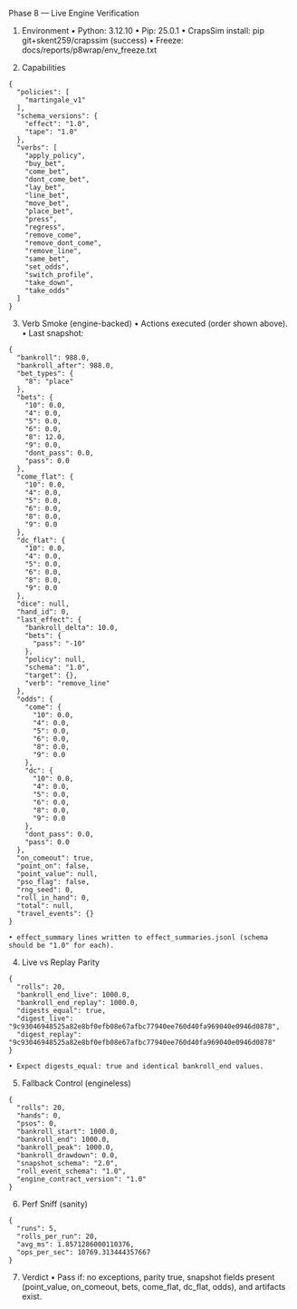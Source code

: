 Phase 8 — Live Engine Verification

1) Environment
	• Python: 3.12.10
	• Pip: 25.0.1
	• CrapsSim install: pip git+skent259/crapssim (success)
	• Freeze: docs/reports/p8wrap/env_freeze.txt

2) Capabilities

```
{
  "policies": [
    "martingale_v1"
  ],
  "schema_versions": {
    "effect": "1.0",
    "tape": "1.0"
  },
  "verbs": [
    "apply_policy",
    "buy_bet",
    "come_bet",
    "dont_come_bet",
    "lay_bet",
    "line_bet",
    "move_bet",
    "place_bet",
    "press",
    "regress",
    "remove_come",
    "remove_dont_come",
    "remove_line",
    "same_bet",
    "set_odds",
    "switch_profile",
    "take_down",
    "take_odds"
  ]
}
```

3) Verb Smoke (engine-backed)
	• Actions executed (order shown above).
	• Last snapshot:

```
{
  "bankroll": 988.0,
  "bankroll_after": 988.0,
  "bet_types": {
    "8": "place"
  },
  "bets": {
    "10": 0.0,
    "4": 0.0,
    "5": 0.0,
    "6": 0.0,
    "8": 12.0,
    "9": 0.0,
    "dont_pass": 0.0,
    "pass": 0.0
  },
  "come_flat": {
    "10": 0.0,
    "4": 0.0,
    "5": 0.0,
    "6": 0.0,
    "8": 0.0,
    "9": 0.0
  },
  "dc_flat": {
    "10": 0.0,
    "4": 0.0,
    "5": 0.0,
    "6": 0.0,
    "8": 0.0,
    "9": 0.0
  },
  "dice": null,
  "hand_id": 0,
  "last_effect": {
    "bankroll_delta": 10.0,
    "bets": {
      "pass": "-10"
    },
    "policy": null,
    "schema": "1.0",
    "target": {},
    "verb": "remove_line"
  },
  "odds": {
    "come": {
      "10": 0.0,
      "4": 0.0,
      "5": 0.0,
      "6": 0.0,
      "8": 0.0,
      "9": 0.0
    },
    "dc": {
      "10": 0.0,
      "4": 0.0,
      "5": 0.0,
      "6": 0.0,
      "8": 0.0,
      "9": 0.0
    },
    "dont_pass": 0.0,
    "pass": 0.0
  },
  "on_comeout": true,
  "point_on": false,
  "point_value": null,
  "pso_flag": false,
  "rng_seed": 0,
  "roll_in_hand": 0,
  "total": null,
  "travel_events": {}
}
```

	• effect_summary lines written to effect_summaries.jsonl (schema should be "1.0" for each).

4) Live vs Replay Parity

```
{
  "rolls": 20,
  "bankroll_end_live": 1000.0,
  "bankroll_end_replay": 1000.0,
  "digests_equal": true,
  "digest_live": "9c93046948525a82e8bf0efb08e67afbc77940ee760d40fa969040e0946d0878",
  "digest_replay": "9c93046948525a82e8bf0efb08e67afbc77940ee760d40fa969040e0946d0878"
}
```

	• Expect digests_equal: true and identical bankroll_end values.

5) Fallback Control (engineless)

```
{
  "rolls": 20,
  "hands": 0,
  "psos": 0,
  "bankroll_start": 1000.0,
  "bankroll_end": 1000.0,
  "bankroll_peak": 1000.0,
  "bankroll_drawdown": 0.0,
  "snapshot_schema": "2.0",
  "roll_event_schema": "1.0",
  "engine_contract_version": "1.0"
}
```

6) Perf Sniff (sanity)

```
{
  "runs": 5,
  "rolls_per_run": 20,
  "avg_ms": 1.8571286000110376,
  "ops_per_sec": 10769.313444357667
}
```

7) Verdict
	• Pass if: no exceptions, parity true, snapshot fields present (point_value, on_comeout, bets, come_flat, dc_flat, odds), and artifacts exist.
